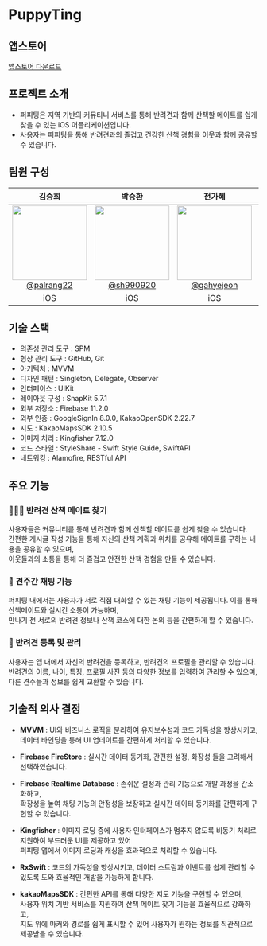 # PuppyTing

## 앱스토어
<a href="https://apps.apple.com/kr/app/%ED%8D%BC%ED%94%BC%ED%8C%85/id6670602342">앱스토어 다운로드</a>

## 프로젝트 소개
- 퍼피팅은 지역 기반의 커뮤티니 서비스를 통해 반려견과 함께 산책할 메이트를 쉽게 찾을 수 있는 iOS 어플리케이션입니다.
- 사용자는 퍼피팅을 통해 반려견과의 즐겁고 건강한 산책 경험을 이웃과 함께 공유할 수 있습니다.

## 팀원 구성
| **김승희** | **박승환** | **전가혜** | **김광현** |
|:---:|:---:|:---:|:---:|
| [<img src="https://avatars.githubusercontent.com/u/92323612?v=4" height=150 width=150> <br/> @palrang22](https://github.com/palrang22) | [<img src="https://avatars.githubusercontent.com/u/107488193?v=4" height=150 width=150> <br/> @sh990920](https://github.com/sh990920) | [<img src="https://avatars.githubusercontent.com/u/170915534?v=4" height=150 width=150> <br/> @gahyejeon](https://github.com/gahyejeon) | [<img src="https://avatars.githubusercontent.com/u/168413396?v=4" height=150 width=150> <br/> @Leedoseo](https://github.com/Leedoseo) |
|iOS|iOS|iOS|iOS|

## 기술 스택
- 의존성 관리 도구 : SPM
- 형상 관리 도구 : GitHub, Git
- 아키텍처 : MVVM
- 디자인 패턴 : Singleton, Delegate, Observer
- 인터페이스 : UIKit
- 레이아웃 구성 : SnapKit 5.7.1
- 외부 저장소 : Firebase 11.2.0
- 외부 인증 : GoogleSignIn 8.0.0, KakaoOpenSDK 2.22.7
- 지도 : KakaoMapsSDK 2.10.5
- 이미지 처리 : Kingfisher 7.12.0
- 코드 스타일 : StyleShare - Swift Style Guide, SwiftAPI
- 네트워킹 : Alamofire, RESTful API

## 주요 기능
### 🚶🏻‍♀️ 반려견 산책 메이트 찾기
사용자들은 커뮤니티를 통해 반려견과 함께 산책할 메이트를 쉽게 찾을 수 있습니다.<br>
간편한 게시글 작성 기능을 통해 자신의 산책 계획과 위치를 공유해 메이트를 구하는 내용을 공유할 수 있으며,<br>
이웃들과의 소통을 통해 더 즐겁고 안전한 산책 경험을 만들 수 있습니다.

### 💬 견주간 채팅 기능
퍼피팅 내에서는 사용자가 서로 직접 대화할 수 있는 채팅 기능이 제공됩니다. 이를 통해 산책메이트와 실시간 소통이 가능하며,<br>
만나기 전 서로의 반려견 정보나 산책 코스에 대한 논의 등을 간편하게 할 수 있습니다.

### 🐶 반려견 등록 및 관리
사용자는 앱 내에서 자신의 반려견을 등록하고, 반려견의 프로필을 관리할 수 있습니다.<br>
반려견의 이름, 나이, 특징, 프로필 사진 등의 다양한 정보를 입력하여 관리할 수 있으며,<br>
다른 견주들과 정보를 쉽게 교환할 수 있습니다.

## 기술적 의사 결정
- **MVVM** : UI와 비즈니스 로직을 분리하여 유지보수성과 코드 가독성을 향상시키고,<br>
데이터 바인딩을 통해 UI 업데이트를 간편하게 처리할 수 있습니다.

- **Firebase FireStore** : 실시간 데이터 동기화, 간편한 설정, 화장성 들을 고려해서 선택하였습니다.

- **Firebase Realtime Database** : 손쉬운 설정과 관리 기능으로 개발 과정을 간소화하고,<br>
확장성을 높여 채팅 기능의 안정성을 보장하고 실시간 데이터 동기화를 간편하게 구현할 수 있습니다.

- **Kingfisher** : 이미지 로딩 중에 사용자 인터페이스가 멈추지 않도록 비동기 처리르 지원하여 부드러운 UI를 제공하고 있어<br>
퍼피팅 앱에서 이미지 로딩과 캐싱을 효과적으로 처리할 수 있습니다.

- **RxSwift** : 코드의 가독성을 향상시키고, 데이터 스트림과 이벤트를 쉽게 관리할 수 있도록 도와 효율적인 개발을 가능하게 합니다.

- **kakaoMapsSDK** : 간편한 API를 통해 다양한 지도 기능을 구현할 수 있으며,<br> 
사용자 위치 기반 서비스를 지원하여 산책 메이트 찾기 기능을 효율적으로 강화하고,<br>
지도 위에 마커와 경로를 쉽게 표시할 수 있어 사용자가 원하는 정보를 직관적으로 제공받을 수 있습니다.

